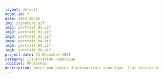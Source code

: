 ```yaml
---
layout: default
modal-id: 7
date: 2023-10-25
img: signature.gif
img1: portrait_01.gif
img2: portrait_02.gif
img3: portrait_03.gif
img4: portrait_04.gif
img5: portrait_05.gif
img6: portrait_06.gif
project-date: 11 Décembre 2021
category: Illustration numérique
logiciel: Photoshop
description: Voici mon projet d'autoportrait numérique. J'ai dessiné et animer toute les illustrations.
---
```

